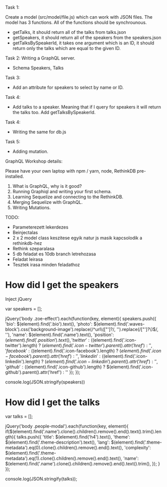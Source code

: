 Task 1:

Create a model (src/model/file.js) which can work with JSON files. The model has 3 functions.
All of the functions should be synchrounous.
- getTalks, it should return all of the talks from talks.json
- getSpeakers, it should return all of the speakers from the speakers.json
- getTalksBySpeakerId, it takes one argument which is an ID, it should return only the talks which are equal to the given ID.


Task 2:
Writing a GraphQL server.
- Schema Speakers, Talks

Task 3:
- Add an attribute for speakers to select by name or ID.

Task 4:
- Add talks to a speaker. Meaning that if I query for speakers it will return the talks too. Add getTalksBySpeakerId.

Task 4:
- Writing  the same for db.js

Task 5:
- Adding mutation.



GraphQL Workshop details:

Please have your own laptop with npm / yarn, node, RethinkDB pre-installed.

1. What is GraphQL, why is it good?
2. Running Graphiql and writing your first schema.
3. Learning Sequelize and connecting to the RethinkDB.
4. Merging Sequelize with GraphQL.
5. Writing Mutations.

TODO:
- Parameterezett lekerdezes
- Beinjectalas
- 2 x 2 model class keszitese egyik natur js masik kapcsolodik a rethinkdb-hez
- Rethink szeparalasa
- 5 db feladat es 10db branch letrehozasa
- Feladat leirasa
- Tesztek irasa minden feladathoz

# How did I get the speakers

Inject jQuery


var speakers = [];

jQuery('body .zoe-effect').each(function(key, element){
	speakers.push({
		'bio': $(element).find('.bio').text(),
		'photo': $(element).find('.waves-block').css('background-image').replace(/^url\(["']?/, '').replace(/["']?\)$/, ''),
		'name': $(element).find('.name').text(),
		'position': $(element).find('.position').text(),
		'twitter': ($(element).find('.icon-twitter').length) ? $(element).find('.icon-twitter').parent().attr('href') : '',
		'facebook': ($(element).find('.icon-facebook').length) ? $(element).find('.icon-facebook').parent().attr('href') : '',
		'linkedin': ($(element).find('.icon-linkedin').length) ? $(element).find('.icon-linkedin').parent().attr('href') : '',
		'github': ($(element).find('.icon-github').length) ? $(element).find('.icon-github').parent().attr('href') : ''
	});
});

console.log(JSON.stringify(speakers))

# How did I get the talks

var talks = [];

jQuery('body .people-modal').each(function(key, element){
	if($(element).find('.name').clone().children().remove().end().text().trim().length){
        talks.push({
            'title': $(element).find('h4').text(),
            'theme': $(element).find('.theme-description').text(),
            'lang': $(element).find('.theme-metadata').eq(0).clone().children().remove().end().text(),
            'complexity': $(element).find('.theme-metadata').eq(1).clone().children().remove().end().text(),
			      'name': $(element).find('.name').clone().children().remove().end().text().trim(),
        });
	}
});

console.log(JSON.stringify(talks));
